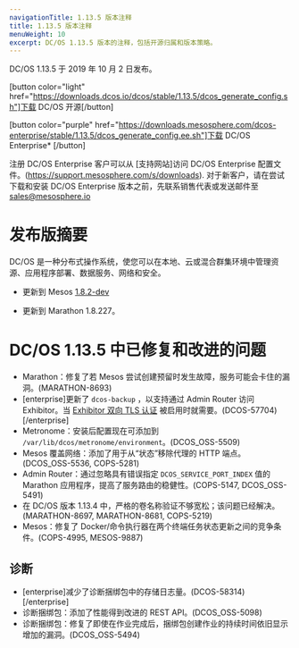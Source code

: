 ```yaml
---
navigationTitle: 1.13.5 版本注释
title: 1.13.5 版本注释
menuWeight: 10
excerpt: DC/OS 1.13.5 版本的注释，包括开源归属和版本策略。
---
```

DC/OS 1.13.5 于 2019 年 10 月 2 日发布。

[button color="light" href="https://downloads.dcos.io/dcos/stable/1.13.5/dcos_generate_config.sh"]下载 DC/OS 开源[/button]

[button color="purple" href="https://downloads.mesosphere.com/dcos-enterprise/stable/1.13.5/dcos_generate_config.ee.sh"]下载 DC/OS Enterprise* [/button]

注册 DC/OS Enterprise 客户可以从 [支持网站]访问 DC/OS Enterprise 配置文件。(https://support.mesosphere.com/s/downloads). 对于新客户，请在尝试下载和安装 DC/OS Enterprise 版本之前，先联系销售代表或发送邮件至 <a href="mailto:sales@mesosphere.io">sales@mesosphere.io</a>


# 发布版摘要
DC/OS 是一种分布式操作系统，使您可以在本地、云或混合群集环境中管理资源、应用程序部署、数据服务、网络和安全。

- 更新到 Mesos [1.8.2-dev](https://github.com/apache/mesos/blob/adc958f553c3728aab5529de56b0ddc30c0f9b68/CHANGELOG)

- 更新到 Marathon 1.8.227。


# DC/OS 1.13.5 中已修复和改进的问题
<!-- The issues that have been fixed and improved in DC/OS 1.13.5 are grouped by feature, functional area, or component.  -->
- Marathon：修复了若 Mesos 尝试创建预留时发生故障，服务可能会卡住的漏洞。(MARATHON-8693) 
- [enterprise]更新了 `dcos-backup` ，以支持通过 Admin Router 访问 Exhibitor。当 [Exhibitor 双向 TLS 认证](https://docs.d2iq.com/mesosphere/dcos/1.13/security/ent/tls-ssl/exhibitor/) 被启用时就需要。(DCOS-57704)[/enterprise]
- Metronome：安装后配置现在可添加到 `/var/lib/dcos/metronome/environment`。(DCOS_OSS-5509)
- Mesos 覆盖网络：添加了用于从“状态”移除代理的 HTTP 端点。(DCOS_OSS-5536, COPS-5281)
- Admin Router：通过忽略具有错误指定 `DCOS_SERVICE_PORT_INDEX` 值的 Marathon 应用程序，提高了服务路由的稳健性。(COPS-5147, DCOS_OSS-5491)
- 在 DC/OS 版本 1.13.4 中，严格的卷名称验证不够宽松；该问题已经解决。(MARATHON-8697, MARATHON-8681, COPS-5219)
- Mesos：修复了 Docker/命令执行器在两个终端任务状态更新之间的竞争条件。(COPS-4995, MESOS-9887)


## 诊断
- [enterprise]减少了诊断捆绑包中的存储日志量。(DCOS-58314)[/enterprise]
- 诊断捆绑包：添加了性能得到改进的 REST API。(DCOS_OSS-5098)
- 诊断捆绑包：修复了即使在作业完成后，捆绑包创建作业的持续时间依旧显示增加的漏洞。(DCOS_OSS-5494)



